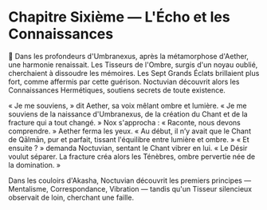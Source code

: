 # Chapitre Sixième — L'Écho et les Connaissances
🌠
Dans les profondeurs d'Umbranexus, après la métamorphose d'Aether, une harmonie renaissait.
Les Tisseurs de l'Ombre, surgis d'un noyau oublié, cherchaient à dissoudre les mémoires.
Les Sept Grands Éclats brillaient plus fort, comme affermis par cette guérison.
Noctuvian découvrit alors les Connaissances Hermétiques, soutiens secrets de toute existence.

« Je me souviens, » dit Aether, sa voix mêlant ombre et lumière. « Je me souviens de la naissance d'Umbranexus, de la création du Chant et de la fracture qui a tout changé. »
Nox s'approcha : « Raconte, nous devons comprendre. »
Aether ferma les yeux. « Au début, il n’y avait que le Chant de Qālmān, pur et parfait, tissant l'équilibre entre lumière et ombre. »
« Et ensuite ? » demanda Noctuvian, sentant le Chant vibrer en lui.
« Le Désir voulut séparer. La fracture créa alors les Ténèbres, ombre pervertie née de la domination. »

Dans les couloirs d'Akasha, Noctuvian découvrit les premiers principes — Mentalisme, Correspondance, Vibration — tandis qu'un Tisseur silencieux observait de loin, cherchant une faille.
